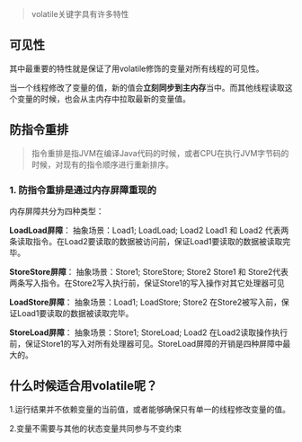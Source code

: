 > volatile关键字具有许多特性

## 可见性
其中最重要的特性就是保证了用volatile修饰的变量对所有线程的可见性。

当一个线程修改了变量的值，新的值会**立刻同步到主内存**当中。而其他线程读取这个变量的时候，也会从主内存中拉取最新的变量值。

## 防指令重排
> 指令重排是指JVM在编译Java代码的时候，或者CPU在执行JVM字节码的时候，对现有的指令顺序进行重新排序。

### 1. 防指令重排是通过内存屏障重现的

内存屏障共分为四种类型：

**LoadLoad屏障**：
抽象场景：Load1; LoadLoad; Load2
Load1 和 Load2 代表两条读取指令。在Load2要读取的数据被访问前，保证Load1要读取的数据被读取完毕。

**StoreStore屏障**：
抽象场景：Store1; StoreStore; Store2
Store1 和 Store2代表两条写入指令。在Store2写入执行前，保证Store1的写入操作对其它处理器可见

**LoadStore屏障**：
抽象场景：Load1; LoadStore; Store2
在Store2被写入前，保证Load1要读取的数据被读取完毕。

**StoreLoad屏障**：
抽象场景：Store1; StoreLoad; Load2
在Load2读取操作执行前，保证Store1的写入对所有处理器可见。StoreLoad屏障的开销是四种屏障中最大的。


## 什么时候适合用volatile呢？

1.运行结果并不依赖变量的当前值，或者能够确保只有单一的线程修改变量的值。

2.变量不需要与其他的状态变量共同参与不变约束
